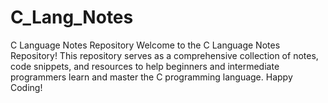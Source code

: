 # C_Lang_Notes
C Language Notes Repository Welcome to the C Language Notes Repository! This repository serves as a comprehensive collection of notes, code snippets, and resources to help beginners and intermediate programmers learn and master the C programming language. Happy Coding!
